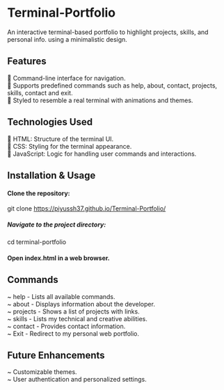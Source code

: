 # Terminal-Portfolio
An interactive terminal-based portfolio to highlight projects, skills, and personal info. using a minimalistic design.

## Features
🔵 Command-line interface for navigation.  
🔵 Supports predefined commands such as help, about, contact, projects, skills, contact and exit.  
🔵 Styled to resemble a real terminal with animations and themes.  

## Technologies Used
📌 HTML: Structure of the terminal UI.  
📌 CSS: Styling for the terminal appearance.  
📌 JavaScript: Logic for handling user commands and interactions.  

## Installation & Usage
#### Clone the repository:
git clone https://piyussh37.github.io/Terminal-Portfolio/

##### Navigate to the project directory:
cd terminal-portfolio

#### Open index.html in a web browser.

## Commands
~ help - Lists all available commands.  
~ about - Displays information about the developer.  
~ projects - Shows a list of projects with links.  
~ skills - Lists my technical and creative abilities.  
~ contact - Provides contact information.  
~ Exit - Redirect to my personal web portfolio.  

## Future Enhancements
~ Customizable themes.  
~ User authentication and personalized settings.


